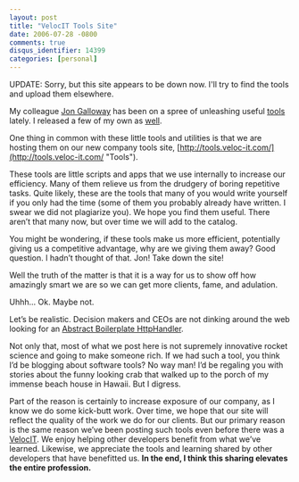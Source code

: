 ```yaml
---
layout: post
title: "VelocIT Tools Site"
date: 2006-07-28 -0800
comments: true
disqus_identifier: 14399
categories: [personal]
---
```

UPDATE: Sorry, but this site appears to be down now. I'll try to find
the tools and upload them elsewhere.

My colleague [Jon
Galloway](http://weblogs.asp.net/jgalloway/ "Jon -the gallows- Galloway")
has been on a spree of unleashing useful
[tools](http://weblogs.asp.net/jgalloway/archive/2006/07/26/IE7-Standalone-_2800_Updated-for-IE7-Beta-3_2900_.aspx "IE7 Standalone")
lately. I released a few of my own as
[well](http://haacked.com/archive/2006/07/27/IntroducingCaptainHookASubversionHookFrameworkFor.NET.aspx "Subversion Hooks").

One thing in common with these little tools and utilities is that we are
hosting them on our new company tools site,
[http://tools.veloc-it.com/](http://tools.veloc-it.com/ "Tools").

These tools are little scripts and apps that we use internally to
increase our efficiency. Many of them relieve us from the drudgery of
boring repetitive tasks. Quite likely, these are the tools that many of
you would write yourself if you only had the time (some of them you
probably already have written. I swear we did not plagiarize you). We
hope you find them useful. There aren’t that many now, but over time we
will add to the catalog.

You might be wondering, if these tools make us more efficient,
potentially giving us a competitive advantage, why are we giving them
away? Good question. I hadn’t thought of that. Jon! Take down the site!

Well the truth of the matter is that it is a way for us to show off how
amazingly smart we are so we can get more clients, fame, and adulation.

Uhhh... Ok. Maybe not.

Let’s be realistic. Decision makers and CEOs are not dinking around the
web looking for an [Abstract Boilerplate
HttpHandler](http://tools.veloc-it.com/Default.aspx "Abstract Boilerplate HttpHandler").

Not only that, most of what we post here is not supremely innovative
rocket science and going to make someone rich. If we had such a tool,
you think I’d be blogging about software tools? No way man! I’d be
regaling you with stories about the funny looking crab that walked up to
the porch of my immense beach house in Hawaii. But I digress.

Part of the reason is certainly to increase exposure of our company, as
I know we do some kick-butt work. Over time, we hope that our site will
reflect the quality of the work we do for our clients. But our primary
reason is the same reason we’ve been posting such tools even before
there was a [VelocIT](http://veloc-it.com/ "VelocIT"). We enjoy helping
other developers benefit from what we’ve learned. Likewise, we
appreciate the tools and learning shared by other developers that have
benefitted us. **In the end, I think this sharing elevates the entire
profession.**

